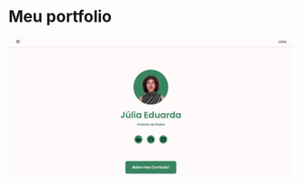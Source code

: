 <h1>Meu portfolio</h1>

![Preview](https://github.com/juliaeduarda-rg/Site-Portfolio/blob/main/Portfolio/preview.png)

